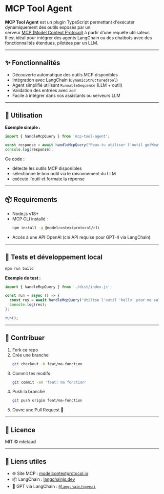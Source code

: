 # MCP Tool Agent

**MCP Tool Agent** est un plugin TypeScript permettant d'exécuter dynamiquement des outils exposés par un  
serveur [MCP (Model Context Protocol)](https://modelcontextprotocol.io) à partir d'une requête utilisateur.  
Il est idéal pour intégrer des agents LangChain ou des chatbots avec des fonctionnalités étendues, pilotées par un LLM.

---

## ✨ Fonctionnalités

- Découverte automatique des outils MCP disponibles
- Intégration avec LangChain (`DynamicStructuredTool`)
- Agent simplifié utilisant `RunnableSequence` (LLM + outil)
- Validation des entrées avec `zod`
- Facile à intégrer dans vos assistants ou serveurs LLM

---

## 🚀 Utilisation

**Exemple simple :**

```ts
import { handleMcpQuery } from 'mcp-tool-agent';

const response = await handleMcpQuery("Peux-tu utiliser l'outil getWeather pour connaître la météo à Paris ?");
console.log(response);
```

Ce code :

- détecte les outils MCP disponibles
- sélectionne le bon outil via le raisonnement du LLM
- exécute l'outil et formate la réponse

---

## 📦 Requirements

- Node.js v18+
- MCP CLI installé :
  ```bash
  npm install -g @modelcontextprotocol/cli
  ```
- Accès à une API OpenAI (clé API requise pour GPT-4 via LangChain)

---

## 🧪 Tests et développement local

```bash
npm run build
```

**Exemple de test :**

```ts
import { handleMcpQuery } from './dist/index.js';

const run = async () => {
  const res = await handleMcpQuery("Utilise l'outil 'hello' pour me saluer.");
  console.log(res);
};

run();
```

---

## 🤝 Contribuer

1. Fork ce repo
2. Crée une branche
   ```bash
   git checkout -b feat/ma-fonction
   ```
3. Commit tes modifs
   ```bash
   git commit -am 'feat: ma fonction'
   ```
4. Push la branche
   ```bash
   git push origin feat/ma-fonction
   ```
5. Ouvre une Pull Request 🚀

---

## 📝 Licence

MIT © mtetaud

---

## 🔗 Liens utiles

- 🌐 Site MCP : [modelcontextprotocol.io](https://modelcontextprotocol.io)
- 📦 LangChain : [langchainjs.dev](https://www.langchainjs.dev)
- 💬 GPT via LangChain : [`@langchain/openai`](https://www.npmjs.com/package/@langchain/openai)
